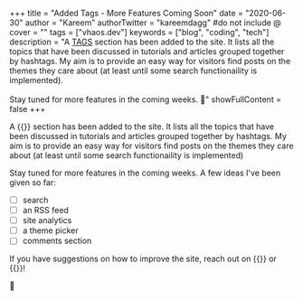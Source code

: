 +++
title = "Added Tags - More Features Coming Soon"
date = "2020-06-30"
author = "Kareem"
authorTwitter = "kareemdagg" #do not include @
cover = ""
tags = ["vhaos.dev"]
keywords = ["blog", "coding", "tech"]
description = "A [TAGS](/tags) section has been added to the site. It lists all the topics that have been discussed in tutorials and articles grouped together by hashtags. My aim is to provide an easy way for visitors find posts on the themes they care about (at least until some search functionaility is implemented). <br><br> Stay tuned for more features in the coming weeks. 🦥"
showFullContent = false
+++

A {{<fancylink href="/tags" label="TAGS">}} section has been added to the site. It lists all the topics that have been discussed in tutorials and articles grouped together by hashtags. My aim is to provide an easy way for visitors find posts on the themes they care about (at least until some search functionaility is implemented) 

Stay tuned for more features in the coming weeks. A few ideas I've been given so far:

- [ ] search
- [ ] an RSS feed
- [ ] site analytics
- [ ] a theme picker
- [ ] comments section

If you have suggestions on how to improve the site, reach out on {{<fancylink href="twitter.com/kareemdagg" label="Twitter">}} or {{<fancylink href="mailto:kareemdaggash@gmail.com" label="Email">}}! 

🦥
